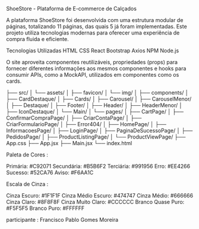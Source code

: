ShoeStore - Plataforma de E-commerce de Calçados

A plataforma ShoeStore foi desenvolvida com uma estrutura modular de páginas, totalizando 11 páginas, das quais 5 já foram implementadas. Este projeto utiliza tecnologias modernas para oferecer uma experiência de compra fluida e eficiente.

Tecnologias Utilizadas
HTML
CSS
React
Bootstrap
Axios
NPM
Node.js


O site aproveita componentes reutilizáveis, propriedades (props) para fornecer diferentes informações aos mesmos componentes e hooks para consumir APIs, como a MockAPI, utilizados em componentes como os cards.

├── src/
│   └── assets/
│       ├── favicon/
│       └── img/
│   ├── components/
│       ├── CardDestaque/
│       ├── Cards/
│       ├── Carousel/
│       ├── CarouselMenor/
│       ├── Destaque/
│       ├── Footer/
│       ├── Header/
│       ├── HeaderMenor/
│       ├── IconDestaque/
│       └── Main/
│   └── pages/
│       ├── CartPage/
│       ├── ConfirmarCompraPage/
│       ├── CriarContaPage/
│       ├── CriarFormularioPage/
│       ├── Error404/
│       ├── HomePage/
│       ├── InformacoesPage/
│       ├── LoginPage/
│       ├── PaginaDeSucessoPage/
│       ├── PedidosPage/
│       ├── ProductListingPage/
│       └── ProductViewPage/
├── App.css
├── App.jsx
├── Main.jsx
└── index.html

Paleta de Cores : 

Primária: #C92071
Secundária: #B5B6F2
Terciária: #991956
Erro: #EE4266
Sucesso: #52CA76
Aviso: #F6AA1C


Escala de Cinza : 

Cinza Escuro: #1F1F1F
Cinza Médio Escuro: #474747
Cinza Médio: #666666
Cinza Claro: #8F8F8F
Cinza Muito Claro: #CCCCCC
Branco Quase Puro: #F5F5F5
Branco Puro: #FFFFFF


participante : 
Francisco Pablo Gomes Moreira
